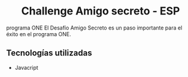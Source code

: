 <h1 align="center">Challenge Amigo secreto - ESP</h1>
<p>
  programa ONE
El Desafío Amigo Secreto es un paso importante para el éxito en el programa ONE. 
</p>

<h2>Tecnologías utilizadas</h2>
<ul>
  <li> Javacript</li>
</ul>

